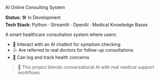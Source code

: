 AI Online Consulting System

**Status:** 🛠️ In Development  
**Tech Stack:** Python · Streamlit · OpenAI · Medical Knowledge Bases

A smart healthcare consultation system where users:
- 🤖 Interact with an AI chatbot for symptom checking
- 🩺 Are referred to real doctors for follow-up consultations
- 📝 Can log and track health concerns

> 🧠 This project blends conversational AI with real medical support workflows.
